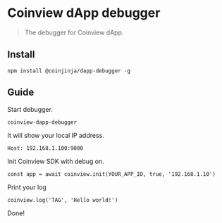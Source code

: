# Coinview dApp debugger

> The debugger for Coinview dApp.

## Install

```
npm install @coinjinja/dapp-debugger -g
```

## Guide

Start debugger.
```
coinview-dapp-debugger
```

It will show your local IP address.
```
Host: 192.168.1.100:9000
```

Init Coinview SDK with debug on.
```
const app = await coinview.init(YOUR_APP_ID, true, '192.168.1.10')
```

Print your log
```
coinview.log('TAG', 'Hello world!')
```

Done!

